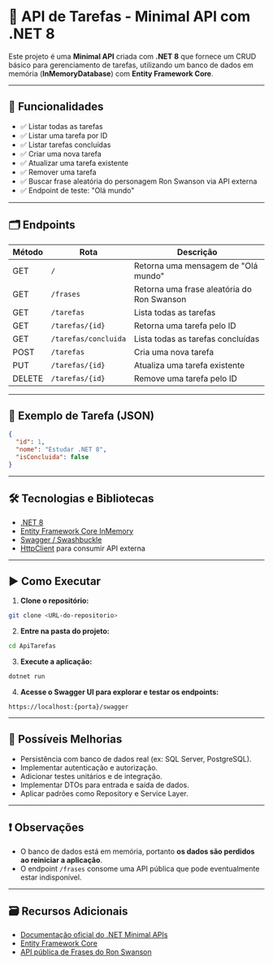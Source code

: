 
# 📌 API de Tarefas - Minimal API com .NET 8

Este projeto é uma **Minimal API** criada com **.NET 8** que fornece um CRUD básico para gerenciamento de tarefas, utilizando um banco de dados em memória (**InMemoryDatabase**) com **Entity Framework Core**.

---

## 🚀 Funcionalidades

- ✅ Listar todas as tarefas
- ✅ Listar uma tarefa por ID
- ✅ Listar tarefas concluídas
- ✅ Criar uma nova tarefa
- ✅ Atualizar uma tarefa existente
- ✅ Remover uma tarefa
- ✅ Buscar frase aleatória do personagem Ron Swanson via API externa
- ✅ Endpoint de teste: "Olá mundo"

---

## 🗂️ Endpoints

| Método | Rota                     | Descrição                               |
| ------ | ------------------------ | --------------------------------------- |
| GET    | `/`                      | Retorna uma mensagem de "Olá mundo"     |
| GET    | `/frases`                | Retorna uma frase aleatória do Ron Swanson |
| GET    | `/tarefas`               | Lista todas as tarefas                  |
| GET    | `/tarefas/{id}`          | Retorna uma tarefa pelo ID              |
| GET    | `/tarefas/concluida`     | Lista todas as tarefas concluídas       |
| POST   | `/tarefas`               | Cria uma nova tarefa                    |
| PUT    | `/tarefas/{id}`          | Atualiza uma tarefa existente           |
| DELETE | `/tarefas/{id}`          | Remove uma tarefa pelo ID               |

---

## 🔧 Exemplo de Tarefa (JSON)

```json
{
  "id": 1,
  "nome": "Estudar .NET 8",
  "isConcluida": false
}
```

---

## 🛠️ Tecnologias e Bibliotecas

- [.NET 8](https://dotnet.microsoft.com/en-us/download/dotnet/8.0)
- [Entity Framework Core InMemory](https://learn.microsoft.com/ef/core/providers/in-memory/)
- [Swagger / Swashbuckle](https://github.com/domaindrivendev/Swashbuckle.AspNetCore)
- [HttpClient](https://learn.microsoft.com/dotnet/api/system.net.http.httpclient) para consumir API externa

---

## ▶️ Como Executar

1. **Clone o repositório:**
```bash
git clone <URL-do-repositorio>
```

2. **Entre na pasta do projeto:**
```bash
cd ApiTarefas
```

3. **Execute a aplicação:**
```bash
dotnet run
```

4. **Acesse o Swagger UI para explorar e testar os endpoints:**
```
https://localhost:{porta}/swagger
```

---

## 🧩 Possíveis Melhorias

- Persistência com banco de dados real (ex: SQL Server, PostgreSQL).
- Implementar autenticação e autorização.
- Adicionar testes unitários e de integração.
- Implementar DTOs para entrada e saída de dados.
- Aplicar padrões como Repository e Service Layer.

---

## ❗ Observações

- O banco de dados está em memória, portanto **os dados são perdidos ao reiniciar a aplicação**.
- O endpoint `/frases` consome uma API pública que pode eventualmente estar indisponível.

---

## 🗃️ Recursos Adicionais

- [Documentação oficial do .NET Minimal APIs](https://learn.microsoft.com/en-us/aspnet/core/fundamentals/minimal-apis)
- [Entity Framework Core](https://learn.microsoft.com/ef/core/)
- [API pública de Frases do Ron Swanson](https://ron-swanson-quotes.herokuapp.com/)

